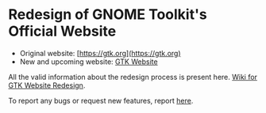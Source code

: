 # Redesign of GNOME Toolkit's Official Website

* Original website: [https://gtk.org](https://gtk.org)
* New and upcoming website: [GTK Website](https://ravgeetdhillon.pages.gitlab.gnome.org/gtk-web)

All the valid  information about the redesign process is present here.
[Wiki for GTK Website Redesign](https://wiki.gnome.org/Projects/GTK/WebsiteRedesign).

To report any bugs or request new features, report [here](https://gitlab.gnome.org/ravgeetdhillon/gtk-web/issues).